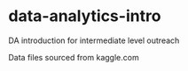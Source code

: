 # data-analytics-intro
DA introduction for intermediate level outreach

Data files sourced from kaggle.com
